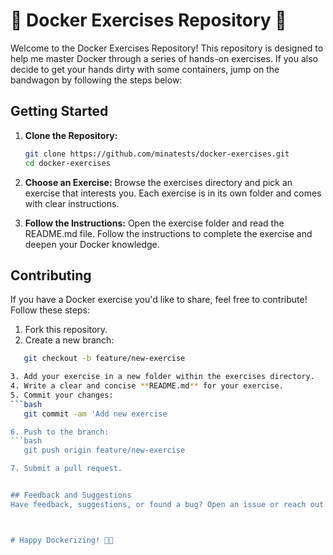 # 🐳 Docker Exercises Repository 🚀

Welcome to the Docker Exercises Repository! This repository is designed to help me master Docker through a series of hands-on exercises. If you also decide to get your hands dirty with some containers, jump on the bandwagon by following the steps below:

## Getting Started

1. **Clone the Repository:**
   ```bash
   git clone https://github.com/minatests/docker-exercises.git
   cd docker-exercises

2. **Choose an Exercise:**
Browse the exercises directory and pick an exercise that interests you. Each exercise is in its own folder and comes with clear instructions.

3. **Follow the Instructions:**
Open the exercise folder and read the README.md file. Follow the instructions to complete the exercise and deepen your Docker knowledge.


## Contributing
If you have a Docker exercise you'd like to share, feel free to contribute! Follow these steps:

1. Fork this repository.
2. Create a new branch: 
```bash
   git checkout -b feature/new-exercise 

3. Add your exercise in a new folder within the exercises directory.
4. Write a clear and concise **README.md** for your exercise.
5. Commit your changes:
```bash
   git commit -am 'Add new exercise

6. Push to the branch: 
```bash
   git push origin feature/new-exercise

7. Submit a pull request.


## Feedback and Suggestions
Have feedback, suggestions, or found a bug? Open an issue or reach out to me!



# Happy Dockerizing! 🐳✨
